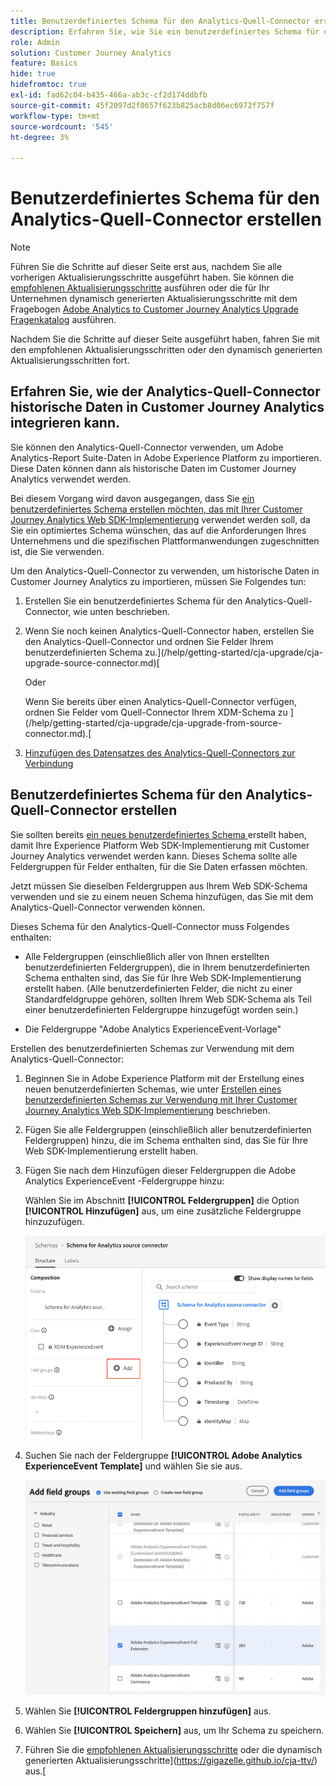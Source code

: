 ```yaml
---
title: Benutzerdefiniertes Schema für den Analytics-Quell-Connector erstellen
description: Erfahren Sie, wie Sie ein benutzerdefiniertes Schema für den Analytics-Quell-Connector erstellen.
role: Admin
solution: Customer Journey Analytics
feature: Basics
hide: true
hidefromtoc: true
exl-id: fad62c04-b435-466a-ab3c-cf2d174ddbfb
source-git-commit: 45f2097d2f0657f623b825acb8d06ec6972f757f
workflow-type: tm+mt
source-wordcount: '545'
ht-degree: 3%

---
```


# Benutzerdefiniertes Schema für den Analytics-Quell-Connector erstellen

>[!NOTE]
> 
>Führen Sie die Schritte auf dieser Seite erst aus, nachdem Sie alle vorherigen Aktualisierungsschritte ausgeführt haben. Sie können die [empfohlenen Aktualisierungsschritte](/help/getting-started/cja-upgrade/cja-upgrade-recommendations.md#recommended-upgrade-steps-for-most-organizations) ausführen oder die für Ihr Unternehmen dynamisch generierten Aktualisierungsschritte mit dem Fragebogen [Adobe Analytics to Customer Journey Analytics Upgrade Fragenkatalog](https://gigazelle.github.io/cja-ttv/) ausführen.
>
>Nachdem Sie die Schritte auf dieser Seite ausgeführt haben, fahren Sie mit den empfohlenen Aktualisierungsschritten oder den dynamisch generierten Aktualisierungsschritten fort.

## Erfahren Sie, wie der Analytics-Quell-Connector historische Daten in Customer Journey Analytics integrieren kann.

Sie können den Analytics-Quell-Connector verwenden, um Adobe Analytics-Report Suite-Daten in Adobe Experience Platform zu importieren. Diese Daten können dann als historische Daten im Customer Journey Analytics verwendet werden.

Bei diesem Vorgang wird davon ausgegangen, dass Sie [ein benutzerdefiniertes Schema erstellen möchten, das mit Ihrer Customer Journey Analytics Web SDK-Implementierung](/help/getting-started/cja-upgrade/cja-upgrade-schema-create.md) verwendet werden soll, da Sie ein optimiertes Schema wünschen, das auf die Anforderungen Ihres Unternehmens und die spezifischen Plattformanwendungen zugeschnitten ist, die Sie verwenden.

Um den Analytics-Quell-Connector zu verwenden, um historische Daten in Customer Journey Analytics zu importieren, müssen Sie Folgendes tun:

1. Erstellen Sie ein benutzerdefiniertes Schema für den Analytics-Quell-Connector, wie unten beschrieben.

1. Wenn Sie noch keinen Analytics-Quell-Connector haben, erstellen Sie den Analytics-Quell-Connector und ordnen Sie Felder Ihrem benutzerdefinierten Schema zu.](/help/getting-started/cja-upgrade/cja-upgrade-source-connector.md)[

   Oder

   Wenn Sie bereits über einen Analytics-Quell-Connector verfügen, ordnen Sie Felder vom Quell-Connector Ihrem XDM-Schema zu ](/help/getting-started/cja-upgrade/cja-upgrade-from-source-connector.md).[

1. [Hinzufügen des Datensatzes des Analytics-Quell-Connectors zur Verbindung](/help/getting-started/cja-upgrade/cja-upgrade-source-connector-dataset.md)

## Benutzerdefiniertes Schema für den Analytics-Quell-Connector erstellen

Sie sollten bereits [ein neues benutzerdefiniertes Schema ](/help/getting-started/cja-upgrade/cja-upgrade-schema-create.md) erstellt haben, damit Ihre Experience Platform Web SDK-Implementierung mit Customer Journey Analytics verwendet werden kann. Dieses Schema sollte alle Feldergruppen für Felder enthalten, für die Sie Daten erfassen möchten.

Jetzt müssen Sie dieselben Feldergruppen aus Ihrem Web SDK-Schema verwenden und sie zu einem neuen Schema hinzufügen, das Sie mit dem Analytics-Quell-Connector verwenden können.

Dieses Schema für den Analytics-Quell-Connector muss Folgendes enthalten:

* Alle Feldergruppen (einschließlich aller von Ihnen erstellten benutzerdefinierten Feldergruppen), die in Ihrem benutzerdefinierten Schema enthalten sind, das Sie für Ihre Web SDK-Implementierung erstellt haben. (Alle benutzerdefinierten Felder, die nicht zu einer Standardfeldgruppe gehören, sollten Ihrem Web SDK-Schema als Teil einer benutzerdefinierten Feldergruppe hinzugefügt worden sein.)

* Die Feldergruppe &quot;Adobe Analytics ExperienceEvent-Vorlage&quot;

Erstellen des benutzerdefinierten Schemas zur Verwendung mit dem Analytics-Quell-Connector:

1. Beginnen Sie in Adobe Experience Platform mit der Erstellung eines neuen benutzerdefinierten Schemas, wie unter [Erstellen eines benutzerdefinierten Schemas zur Verwendung mit Ihrer Customer Journey Analytics Web SDK-Implementierung](/help/getting-started/cja-upgrade/cja-upgrade-schema-create.md) beschrieben.

1. Fügen Sie alle Feldergruppen (einschließlich aller benutzerdefinierten Feldergruppen) hinzu, die im Schema enthalten sind, das Sie für Ihre Web SDK-Implementierung erstellt haben.

1. Fügen Sie nach dem Hinzufügen dieser Feldergruppen die Adobe Analytics ExperienceEvent -Feldergruppe hinzu:

   Wählen Sie im Abschnitt **[!UICONTROL Feldergruppen]** die Option **[!UICONTROL Hinzufügen]** aus, um eine zusätzliche Feldergruppe hinzuzufügen.

   ![Feldergruppe zum Schema hinzufügen](assets/schema-add-field-group.png)

1. Suchen Sie nach der Feldergruppe **[!UICONTROL Adobe Analytics ExperienceEvent Template]** und wählen Sie sie aus.

   ![Hinzufügen der Adobe Analytics ExperienceEvent-Feldergruppe](assets/schema-experienceevent.png)

1. Wählen Sie **[!UICONTROL Feldergruppen hinzufügen]** aus.

1. Wählen Sie **[!UICONTROL Speichern]** aus, um Ihr Schema zu speichern.

1. Führen Sie die [empfohlenen Aktualisierungsschritte](/help/getting-started/cja-upgrade/cja-upgrade-recommendations.md#recommended-upgrade-steps-for-most-organizations) oder die dynamisch generierten Aktualisierungsschritte](https://gigazelle.github.io/cja-ttv/) aus.[
